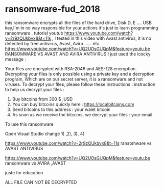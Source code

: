 # ransomware-fud_2018 
this ransomware encrypts all the files of the hard drive, Disk D, E .... USB key,I'm in no way responsible for your actions it's just to learn programming ransomware . tutoriel youtub https://www.youtube.com/watch?v=2r9zQUkbvx8&t=11s  ,
I tested in this video with Avast antivirus, it is no detected by free antivirus, Avast, Avira ...... etc
https://www.youtube.com/watch?v=UQ2UOsGUQpM&feature=youtu.be  RANSOMWARE VS AVAST AND AVIRA ANTIVIRUS
 I just used the loocky message :
 
 Your files are encrypted with RSA-2048 and AES-128 encryption.
 Decrypting your files is only possible using a private key and a decryption program,
 Which are on our secret server, it is a ransomware and not viruses. 
  To decrypt your files, please follow these instructions : 
            instruction to help us decrypt your files :
 1) Buy bitcoins from  300 $ ,USD
 2) You can buy bitcoins quickly here : https://localbitcoins.com   
 3) Send bitcoins to this address  :  your walet bitcoin 
 4) As soon as we receive the bitcoins, we decrypt your files :  your email
 
 
To use this ransomware

Open Visual Studio change 1) ,2), 3), 4) 

https://www.youtube.com/watch?v=2r9zQUkbvx8&t=11s  ransomware vs AVAST ANTIVIRUS 

https://www.youtube.com/watch?v=UQ2UOsGUQpM&feature=youtu.be    ransomware vs AVIRA  ,AVAST

juste for education 

ALL FILE CAN NOT BE DECRYPTED 
